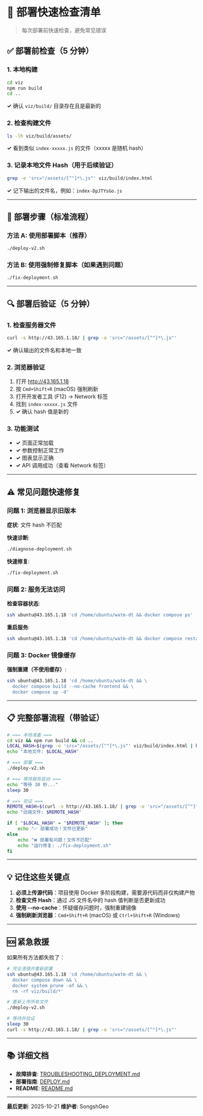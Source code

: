 # 🚀 部署快速检查清单

> 每次部署前快速检查，避免常见错误

## ✅ 部署前检查（5 分钟）

### 1. 本地构建
```bash
cd viz
npm run build
cd ..
```
**✓** 确认 `viz/build/` 目录存在且是最新的

### 2. 检查构建文件
```bash
ls -lh viz/build/assets/
```
**✓** 看到类似 `index-xxxxx.js` 的文件（xxxxx 是随机 hash）

### 3. 记录本地文件 Hash（用于后续验证）
```bash
grep -o 'src="/assets/[^"]*\.js"' viz/build/index.html
```
**✓** 记下输出的文件名，例如：`index-DpJTYsGo.js`

---

## 🚀 部署步骤（标准流程）

### 方法 A: 使用部署脚本（推荐）
```bash
./deploy-v2.sh
```

### 方法 B: 使用强制修复脚本（如果遇到问题）
```bash
./fix-deployment.sh
```

---

## 🔍 部署后验证（5 分钟）

### 1. 检查服务器文件
```bash
curl -s http://43.165.1.18/ | grep -o 'src="/assets/[^"]*\.js"'
```
**✓** 确认输出的文件名和本地一致

### 2. 浏览器验证
1. 打开 http://43.165.1.18
2. 按 `Cmd+Shift+R` (macOS) 强制刷新
3. 打开开发者工具 (F12) → Network 标签
4. 找到 `index-xxxxx.js` 文件
5. **✓** 确认 hash 值是新的

### 3. 功能测试
- **✓** 页面正常加载
- **✓** 参数控制正常工作
- **✓** 图表显示正确
- **✓** API 调用成功（查看 Network 标签）

---

## ⚠️ 常见问题快速修复

### 问题 1: 浏览器显示旧版本

**症状**: 文件 hash 不匹配

**快速诊断**:
```bash
./diagnose-deployment.sh
```

**快速修复**:
```bash
./fix-deployment.sh
```

### 问题 2: 服务无法访问

**检查容器状态**:
```bash
ssh ubuntu@43.165.1.18 'cd /home/ubuntu/watm-dt && docker compose ps'
```

**重启服务**:
```bash
ssh ubuntu@43.165.1.18 'cd /home/ubuntu/watm-dt && docker compose restart'
```

### 问题 3: Docker 镜像缓存

**强制重建（不使用缓存）**:
```bash
ssh ubuntu@43.165.1.18 'cd /home/ubuntu/watm-dt && \
  docker compose build --no-cache frontend && \
  docker compose up -d'
```

---

## 📋 完整部署流程（带验证）

```bash
# === 本地准备 ===
cd viz && npm run build && cd ..
LOCAL_HASH=$(grep -o 'src="/assets/[^"]*\.js"' viz/build/index.html | head -1)
echo "本地文件: $LOCAL_HASH"

# === 部署 ===
./deploy-v2.sh

# === 等待服务启动 ===
echo "等待 30 秒..."
sleep 30

# === 验证 ===
REMOTE_HASH=$(curl -s http://43.165.1.18/ | grep -o 'src="/assets/[^"]*\.js"' | head -1)
echo "远端文件: $REMOTE_HASH"

if [ "$LOCAL_HASH" = "$REMOTE_HASH" ]; then
    echo "✅ 部署成功！文件已更新"
else
    echo "❌ 部署有问题！文件不匹配"
    echo "运行修复: ./fix-deployment.sh"
fi
```

---

## 💡 记住这些关键点

1. **必须上传源代码**：项目使用 Docker 多阶段构建，需要源代码而非仅构建产物
2. **检查文件 Hash**：通过 JS 文件名中的 hash 值判断是否更新成功
3. **使用 --no-cache**：怀疑缓存问题时，强制重建镜像
4. **强制刷新浏览器**：`Cmd+Shift+R` (macOS) 或 `Ctrl+Shift+R` (Windows)

---

## 🆘 紧急救援

如果所有方法都失败了：

```bash
# 完全清理并重新部署
ssh ubuntu@43.165.1.18 'cd /home/ubuntu/watm-dt && \
  docker compose down && \
  docker system prune -af && \
  rm -rf viz/build/*'

# 重新上传所有文件
./deploy-v2.sh

# 等待并验证
sleep 30
curl -s http://43.165.1.18/ | grep -o 'src="/assets/[^"]*\.js"'
```

---

## 📚 详细文档

- **故障排查**: [TROUBLESHOOTING_DEPLOYMENT.md](TROUBLESHOOTING_DEPLOYMENT.md)
- **部署指南**: [DEPLOY.md](DEPLOY.md)
- **README**: [README.md](README.md#-deployment-best-practices)

---

**最后更新**: 2025-10-21
**维护者**: SongshGeo

